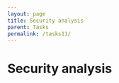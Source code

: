 ```yaml
---
layout: page
title: Security analysis
parent: Tasks
permalink: /tasks11/
---
```

#  Security analysis 
